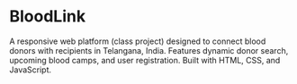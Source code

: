 # BloodLink
A responsive web platform (class project) designed to connect blood donors with recipients in Telangana, India. Features dynamic donor search, upcoming blood camps, and user registration. Built with HTML, CSS, and JavaScript.
